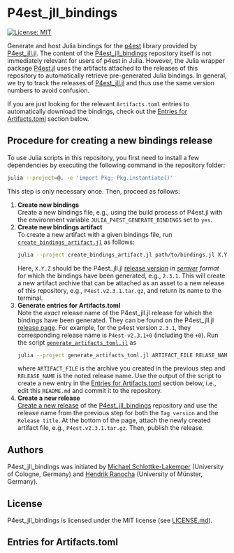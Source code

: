 # P4est_jll_bindings

[![License: MIT](https://img.shields.io/badge/License-MIT-success.svg)](https://opensource.org/licenses/MIT)

Generate and host Julia bindings for the
[p4est](https://github.com/cburstedde/p4est) library provided by
[P4est_jll.jl](https://github.com/JuliaBinaryWrappers/P4est_jll.jl).
The content of the
[P4est_jll_bindings](https://github.com/trixi-framework/P4est_jll_bindings)
repository itself is not immediately relevant for users of p4est in Julia. However,
the Julia wrapper package
[P4est.jl](https://github.com/trixi-framework/P4est.jl) uses the artifacts
attached to the releases of this repository to automatically retrieve
pre-generated Julia bindings. In general, we try to track the releases of
[P4est_jll.jl](https://github.com/JuliaBinaryWrappers/P4est_jll.jl) and thus use
the same version numbers to avoid confusion.

If you are just looking for the relevant `Artifacts.toml` entries to
automatically download the bindings, check out the
[Entries for Artifacts.toml](#entries-for-artifactstoml) section below.


## Procedure for creating a new bindings release
To use Julia scripts in this repository, you first need to install a few
dependencies by executing the following command in the repository folder:
```bash
julia --project=@. -e 'import Pkg; Pkg.instantiate()'
```
This step is only necessary once. Then, proceed as follows:

1. **Create new bindings**  
   Create a new bindings file, e.g., using the build process of P4est.jl with
   the environment variable `JULIA_P4EST_GENERATE_BINDINGS` set to `yes`.
2. **Create new bindings artifact**  
   To create a new artifact with a given bindings file, run
   [`create_bindings_artifact.jl`](create_bindings_artifact.jl) as follows:
   ```bash
   julia --project create_bindings_artifact.jl path/to/bindings.jl X.Y.Z
   ```
   Here, `X.Y.Z` should be the P4est_jll.jl
   [release version](https://github.com/JuliaBinaryWrappers/P4est_jll.jl/releases)
   *in [semver](https://semver.org) format* for which the bindings have been
   generated, e.g., `2.3.1`. This will create a new artifact archive that can be
   attached as an asset to a new release of this repository, e.g., `P4est.v2.3.1.tar.gz`,
   and return its name to the terminal.
3. **Generate entries for Artifacts.toml**  
   Note the *exact* release name of the P4est_jll.jl release for which the
   bindings have been generated. They can be found on the P4est_jll.jl
   [release page](https://github.com/JuliaBinaryWrappers/P4est_jll.jl/releases).
   For example, for the p4est version `2.3.1`, they corresponding release name
   is `P4est-v2.3.1+0` (including the `+0`).  Run the script
   [`generate_artifacts_toml.jl`](generate_artifacts_toml.jl) as
   ```bash
   julia --project generate_artifacts_toml.jl ARTIFACT_FILE RELASE_NAME
   ```
   where `ARTIFACT_FILE` is the archive you created in the previous step and
   `RELEASE_NAME` is the noted release name. Use the output of the script to
   create a new entry in the
   [Entries for Artifacts.toml](#entries-for-artifactstoml) section below, i.e.,
   edit this `README.md` and commit it to the repository.
4. **Create a new release**  
   [Create a new release](https://github.com/trixi-framework/P4est_jll_bindings/releases/newhttps://github.com/trixi-framework/P4est_jll_bindings/releases/new)
   of the
   [P4est_jll_bindings](https://github.com/trixi-framework/P4est_jll_bindings)
   repository and use the release name from the previous step for both the `Tag
   version` and the `Release title`. At the bottom of the page, attach the newly
   created artifact file, e.g., `P4est.v2.3.1.tar.gz`. Then, publish the
   release.


## Authors
P4est_jll_bindings was initiated by
[Michael Schlottke-Lakemper](https://www.mi.uni-koeln.de/NumSim/schlottke-lakemper)
(University of Cologne, Germany) and
[Hendrik Ranocha](https://ranocha.de) (University of Münster, Germany).


## License
P4est_jll_bindings is licensed under the MIT license (see [LICENSE.md](LICENSE.md)).


## Entries for Artifacts.toml

